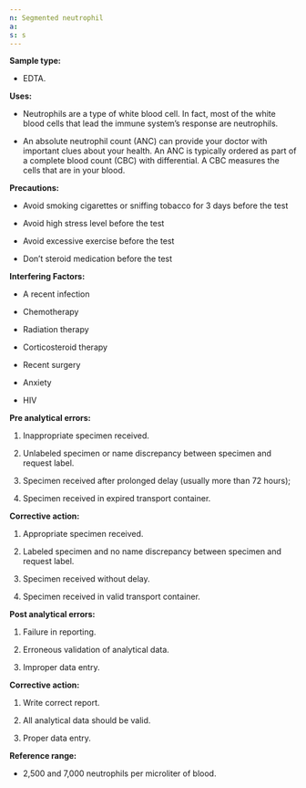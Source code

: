```yaml
---
n: Segmented neutrophil
a: 
s: s
---
```



__Sample type:__

-	EDTA.

__Uses:__

-	Neutrophils are a type of white blood cell. In fact, most of the white blood cells that lead the immune system’s response are neutrophils.

-	An absolute neutrophil count (ANC) can provide your doctor with important clues about your health. An ANC is typically ordered as part of a complete blood count (CBC) with differential. A CBC measures the cells that are in your blood.

__Precautions:__

-	Avoid smoking cigarettes or sniffing tobacco for 3 days before the test

-	Avoid high stress level before the test

-	Avoid excessive exercise before the test

-	Don’t steroid medication before the test

__Interfering Factors:__

-	A recent infection

-	Chemotherapy

-	Radiation therapy

-	Corticosteroid therapy

-	Recent surgery

-	Anxiety

-	HIV

__Pre analytical errors:__

1.	Inappropriate specimen received.

2.	Unlabeled specimen or name discrepancy between specimen and request label.

3.	Specimen received after prolonged delay (usually more than 72 hours); 

4.	Specimen received in expired transport container.

__Corrective action:__

1.	Appropriate specimen received.

2.	Labeled specimen and no name discrepancy between specimen and request label.

3.	Specimen received without delay.

4.	Specimen received in valid transport container.

__Post analytical errors:__

1.	Failure in reporting. 

2.	Erroneous validation of analytical data.

3.	Improper data entry.

__Corrective action:__

1.	Write correct report.

2.	All analytical data should be valid.

3.	Proper data entry.

__Reference range:__

-	2,500 and 7,000 neutrophils per microliter of blood.